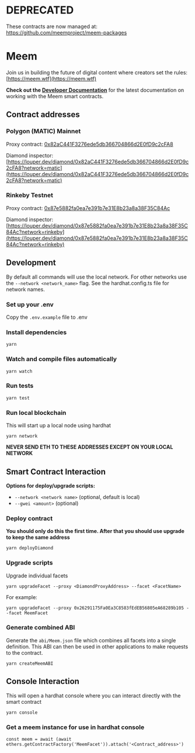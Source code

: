 # DEPRECATED

These contracts are now managed at: https://github.com/meemproject/meem-packages

# Meem

Join us in building the future of digital content where creators set the rules: [https://meem.wtf](https://meem.wtf)

**Check out the [Developer Documentation](https://developer.meem.wtf/)** for the latest documentation on working with the Meem smart contracts.

## Contract addresses

### Polygon (MATIC) Mainnet

Proxy contract: [0x82aC441F3276ede5db366704866d2E0fD9c2cFA8](https://polygonscan.com/address/0x82aC441F3276ede5db366704866d2E0fD9c2cFA8)

Diamond inspector: [https://louper.dev/diamond/0x82aC441F3276ede5db366704866d2E0fD9c2cFA8?network=matic](https://louper.dev/diamond/0x82aC441F3276ede5db366704866d2E0fD9c2cFA8?network=matic)


### Rinkeby Testnet

Proxy contract: [0x87e5882fa0ea7e391b7e31E8b23a8a38F35C84Ac](https://rinkeby.etherscan.io/address/0x87e5882fa0ea7e391b7e31E8b23a8a38F35C84Ac)

Diamond inspector: [https://louper.dev/diamond/0x87e5882fa0ea7e391b7e31E8b23a8a38F35C84Ac?network=rinkeby](https://louper.dev/diamond/0x87e5882fa0ea7e391b7e31E8b23a8a38F35C84Ac?network=rinkeby)

## Development

By default all commands will use the local network. For other networks use the ```--network <network_name>``` flag. See the hardhat.config.ts file for network names.

### Set up your .env

Copy the `.env.example` file to .env

### Install dependencies

```yarn```

### Watch and compile files automatically

```yarn watch```

### Run tests

```yarn test```

### Run local blockchain

This will start up a local node using hardhat

```yarn network```

**NEVER SEND ETH TO THESE ADDRESSES EXCEPT ON YOUR LOCAL NETWORK**

## Smart Contract Interaction

**Options for deploy/upgrade scripts:**
- `--network <network name>` (optional, default is local)
- `--gwei <amount>` (optional)

### Deploy contract

**You should only do this the first time. After that you should use upgrade to keep the same address**

`yarn deployDiamond`

### Upgrade scripts

Upgrade individual facets

`yarn upgradeFacet --proxy <DiamondProxyAddress> --facet <FacetName>`

For example:

`yarn upgradeFacet --proxy 0x26291175Fa0Ea3C8583fEdEB56805eA68289b105 --facet MeemFacet`

### Generate combined ABI

Generate the `abi/Meem.json` file which combines all facets into a single definition. This ABI can then be used in other applications to make requests to the contract.

`yarn createMeemABI`

## Console Interaction

This will open a hardhat console where you can interact directly with the smart contract

```yarn console```

### Get a meem instance for use in hardhat console

```
const meem = await (await ethers.getContractFactory('MeemFacet')).attach('<Contract_address>')
```
